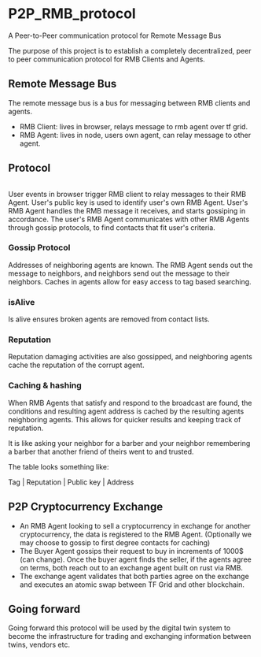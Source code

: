 # P2P_RMB_protocol
A Peer-to-Peer communication protocol for Remote Message Bus

The purpose of this project is to establish a completely decentralized, peer to peer communication protocol for RMB Clients and Agents.

## Remote Message Bus

The remote message bus is a bus for messaging between RMB clients and agents.

- RMB Client: lives in browser, relays message to rmb agent over tf grid.
- RMB Agent: lives in node, users own agent, can relay message to other agent.

## Protocol

```mermaid

```

User events in browser trigger RMB client to relay messages to their RMB Agent. User's public key is used to identify user's own RMB Agent. User's RMB Agent handles the RMB message it receives, and starts gossiping in accordance. The user's RMB Agent communicates with other RMB Agents through gossip protocols, to find contacts that fit user's criteria. 

### Gossip Protocol

Addresses of neighboring agents are known. The RMB Agent sends out the message to neighbors, and neighbors send out the message to their neighbors. 
Caches in agents allow for easy access to tag based searching.

### isAlive

Is alive ensures broken agents are removed from contact lists.

### Reputation

Reputation damaging activities are also gossipped, and neighboring agents cache the reputation of the corrupt agent.

### Caching & hashing

When RMB Agents that satisfy and respond to the broadcast are found, the conditions and resulting agent address is cached by the resulting agents neighboring agents. This allows for quicker results and keeping track of reputation. 

It is like asking your neighbor for a barber and your neighbor remembering a barber that another friend of theirs went to and trusted.

The table looks something like:

Tag | Reputation | Public key | Address

## P2P Cryptocurrency Exchange

- An RMB Agent looking to sell a cryptocurrency in exchange for another cryptocurrency, the data is registered to the RMB Agent. (Optionally we may choose to gossip to first degree contacts for caching) 
- The Buyer Agent gossips their request to buy in increments of 1000$ (can change). Once the buyer agent finds the seller, if the agents agree on terms, both reach out to an exchange agent built on rust via RMB.
- The exchange agent validates that both parties agree on the exchange and executes an atomic swap between TF Grid and other blockchain.

## Going forward

Going forward this protocol will be used by the digital twin system to become the infrastructure for trading and exchanging information between twins, vendors etc.




